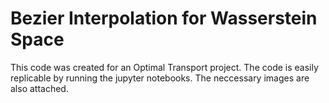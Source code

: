 # Bezier Interpolation for Wasserstein Space

This code was created for an Optimal Transport project. The code is easily replicable by running the jupyter notebooks. The neccessary images are also attached. 
